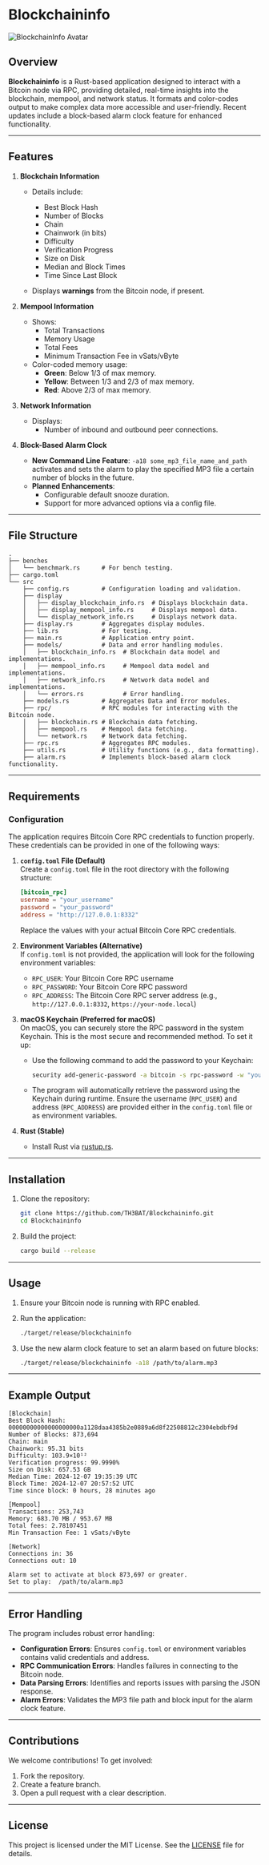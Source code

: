 # Blockchaininfo

![BlockchainInfo Avatar](https://image.nostr.build/98d63043b0980b9b5ffcb5c0aeb904a69e4054f432736f07b159411db669500f.jpg)

## Overview

**Blockchaininfo** is a Rust-based application designed to interact with a Bitcoin node via RPC, providing detailed, real-time insights into the blockchain, mempool, and network status. It formats and color-codes output to make complex data more accessible and user-friendly. Recent updates include a block-based alarm clock feature for enhanced functionality.

---

## Features

1. **Blockchain Information**  
   - Details include:
     - Best Block Hash
     - Number of Blocks
     - Chain
     - Chainwork (in bits)
     - Difficulty
     - Verification Progress
     - Size on Disk
     - Median and Block Times
     - Time Since Last Block  

   - Displays **warnings** from the Bitcoin node, if present.

2. **Mempool Information**  
   - Shows:
     - Total Transactions
     - Memory Usage
     - Total Fees
     - Minimum Transaction Fee in vSats/vByte  
   - Color-coded memory usage:
     - **Green**: Below 1/3 of max memory.
     - **Yellow**: Between 1/3 and 2/3 of max memory.
     - **Red**: Above 2/3 of max memory.

3. **Network Information**  
   - Displays:
     - Number of inbound and outbound peer connections.

4. **Block-Based Alarm Clock**  
   - **New Command Line Feature**: `-a18 some_mp3_file_name_and_path` activates and sets the alarm to play the specified MP3 file a certain number of blocks in the future.
   - **Planned Enhancements**:
     - Configurable default snooze duration.
     - Support for more advanced options via a config file.

---

## File Structure

```plaintext
.
├── benches
│   └── benchmark.rs      # For bench testing.
├── cargo.toml
└── src
    ├── config.rs         # Configuration loading and validation.
    ├── display
    │   ├── display_blockchain_info.rs  # Displays blockchain data.
    │   ├── display_mempool_info.rs     # Displays mempool data.
    │   └── display_network_info.rs     # Displays network data.
    ├── display.rs        # Aggregates display modules.
    ├── lib.rs            # For testing.
    ├── main.rs           # Application entry point.
    ├── models/           # Data and error handling modules.
    │   ├── blockchain_info.rs  # Blockchain data model and implementations.
    │   ├── mempool_info.rs     # Mempool data model and implementations.
    │   ├── network_info.rs     # Network data model and implementations.
    │   └── errors.rs           # Error handling.
    ├── models.rs         # Aggregates Data and Error modules.
    ├── rpc/              # RPC modules for interacting with the Bitcoin node.
    │   ├── blockchain.rs # Blockchain data fetching.
    │   ├── mempool.rs    # Mempool data fetching.
    │   └── network.rs    # Network data fetching.
    ├── rpc.rs            # Aggregates RPC modules.
    ├── utils.rs          # Utility functions (e.g., data formatting).
    ├── alarm.rs          # Implements block-based alarm clock functionality.
```

---

## Requirements

### Configuration

The application requires Bitcoin Core RPC credentials to function properly. These credentials can be provided in one of the following ways:

1. **`config.toml` File (Default)**  
   Create a `config.toml` file in the root directory with the following structure:

   ```toml
   [bitcoin_rpc]
   username = "your_username"
   password = "your_password"
   address = "http://127.0.0.1:8332"
   ```

   Replace the values with your actual Bitcoin Core RPC credentials.

2. **Environment Variables (Alternative)**  
   If `config.toml` is not provided, the application will look for the following environment variables:
   - `RPC_USER`: Your Bitcoin Core RPC username
   - `RPC_PASSWORD`: Your Bitcoin Core RPC password
   - `RPC_ADDRESS`: The Bitcoin Core RPC server address (e.g., `http://127.0.0.1:8332`, `https://your-node.local`)

3. **macOS Keychain (Preferred for macOS)**  
   On macOS, you can securely store the RPC password in the system Keychain. This is the most secure and recommended method. To set it up:
   - Use the following command to add the password to your Keychain:

     ```bash
     security add-generic-password -a bitcoin -s rpc-password -w "your_password"
     ```

   - The program will automatically retrieve the password using the Keychain during runtime. Ensure the username (`RPC_USER`) and address (`RPC_ADDRESS`) are provided either in the `config.toml` file or as environment variables.

4. **Rust (Stable)**  
   - Install Rust via [rustup.rs](https://rustup.rs/).  

---

## Installation

1. Clone the repository:

   ```bash
   git clone https://github.com/TH3BAT/Blockchaininfo.git
   cd Blockchaininfo
   ```

2. Build the project:

   ```bash
   cargo build --release
   ```

---

## Usage

1. Ensure your Bitcoin node is running with RPC enabled.
2. Run the application:

   ```bash
   ./target/release/blockchaininfo
   ```

3. Use the new alarm clock feature to set an alarm based on future blocks:

   ```bash
   ./target/release/blockchaininfo -a18 /path/to/alarm.mp3
   ```

---

## Example Output

```plaintext
[Blockchain]
Best Block Hash: 00000000000000000000a1128daa4385b2e0889a6d8f22508812c2304ebdbf9d
Number of Blocks: 873,694
Chain: main
Chainwork: 95.31 bits
Difficulty: 103.9×10¹²
Verification progress: 99.9990%
Size on Disk: 657.53 GB
Median Time: 2024-12-07 19:35:39 UTC
Block Time: 2024-12-07 20:57:52 UTC
Time since block: 0 hours, 28 minutes ago

[Mempool]
Transactions: 253,743
Memory: 683.70 MB / 953.67 MB
Total fees: 2.78107451
Min Transaction Fee: 1 vSats/vByte

[Network]
Connections in: 36
Connections out: 10

Alarm set to activate at block 873,697 or greater.
Set to play:  /path/to/alarm.mp3
```

---

## Error Handling

The program includes robust error handling:

- **Configuration Errors**: Ensures `config.toml` or environment variables contains valid credentials and address.
- **RPC Communication Errors**: Handles failures in connecting to the Bitcoin node.  
- **Data Parsing Errors**: Identifies and reports issues with parsing the JSON response.
- **Alarm Errors**: Validates the MP3 file path and block input for the alarm clock feature.

---

## Contributions

We welcome contributions! To get involved:

1. Fork the repository.
2. Create a feature branch.
3. Open a pull request with a clear description.

---

## License

This project is licensed under the MIT License. See the [LICENSE](LICENSE) file for details.
